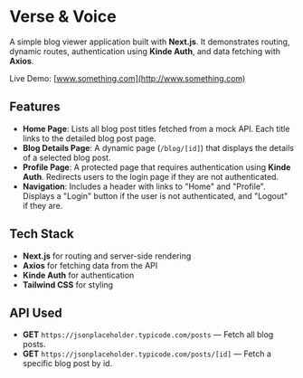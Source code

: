 # Verse & Voice

A simple blog viewer application built with **Next.js**. It demonstrates routing, dynamic routes, authentication using **Kinde Auth**, and data fetching with **Axios**.

Live Demo: [www.something.com](http://www.something.com)

## Features

- **Home Page**: Lists all blog post titles fetched from a mock API. Each title links to the detailed blog post page.
- **Blog Details Page**: A dynamic page (`/blog/[id]`) that displays the details of a selected blog post.
- **Profile Page**: A protected page that requires authentication using **Kinde Auth**. Redirects users to the login page if they are not authenticated.
- **Navigation**: Includes a header with links to "Home" and "Profile". Displays a "Login" button if the user is not authenticated, and "Logout" if they are.

## Tech Stack

- **Next.js** for routing and server-side rendering
- **Axios** for fetching data from the API
- **Kinde Auth** for authentication
- **Tailwind CSS** for styling

## API Used

- **GET** `https://jsonplaceholder.typicode.com/posts` — Fetch all blog posts.
- **GET** `https://jsonplaceholder.typicode.com/posts/[id]` — Fetch a specific blog post by id.
